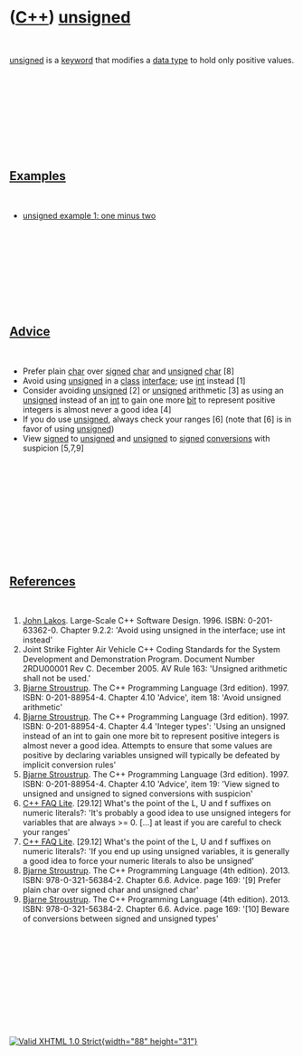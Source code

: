 



 

 

 

 

 

([C++](Cpp.htm)) [unsigned](CppUnsigned.htm)
============================================

 

[unsigned](CppUnsigned.htm) is a [keyword](CppKeyword.htm) that modifies
a [data type](CppDataType.htm) to hold only positive values.

 

 

 

 

 

[Examples](CppExample.htm)
--------------------------

 

-   [unsigned example 1: one minus two](CppUnsignedExample1.htm)

 

 

 

 

 

[Advice](CppAdvice.htm)
-----------------------

 

-   Prefer plain [char](CppChar.htm) over [signed](CppSigned.htm)
    [char](CppChar.htm) and [unsigned](CppUnsigned.htm)
    [char](CppChar.htm) \[8\]
-   Avoid using [unsigned](CppUnsigned.htm) in a [class](CppClass.htm)
    [interface](CppInterface.htm); use [int](CppInt.htm) instead \[1\]
-   Consider avoiding [unsigned](CppUnsigned.htm) \[2\] or
    [unsigned](CppUnsigned.htm) arithmetic \[3\] as using an
    [unsigned](CppUnsigned.htm) instead of an [int](CppInt.htm) to gain
    one more [bit](CppBit.htm) to represent positive integers is almost
    never a good idea \[4\]
-   If you do use [unsigned](CppUnsigned.htm), always check your ranges
    \[6\] (note that \[6\] is in favor of using
    [unsigned](CppUnsigned.htm))
-   View [signed](CppSigned.htm) to [unsigned](CppUnsigned.htm) and
    [unsigned](CppUnsigned.htm) to [signed](CppSigned.htm)
    [conversions](CppConvert.htm) with suspicion \[5,7,9\]

 

 

 

 

 

 

[References](CppReferences.htm)
-------------------------------

 

1.  [John Lakos](CppJohnLakos.htm). Large-Scale C++ Software Design.
    1996. ISBN: 0-201-63362-0. Chapter 9.2.2: 'Avoid using unsigned in
    the interface; use int instead'
2.  Joint Strike Fighter Air Vehicle C++ Coding Standards for the System
    Development and Demonstration Program. Document Number 2RDU00001
    Rev C. December 2005. AV Rule 163: 'Unsigned arithmetic shall not be
    used.'
3.  [Bjarne Stroustrup](CppBjarneStroustrup.htm). The C++ Programming
    Language (3rd edition). 1997. ISBN: 0-201-88954-4. Chapter 4.10
    'Advice', item 18: 'Avoid unsigned arithmetic'
4.  [Bjarne Stroustrup](CppBjarneStroustrup.htm). The C++ Programming
    Language (3rd edition). 1997. ISBN: 0-201-88954-4. Chapter 4.4
    'Integer types': 'Using an unsigned instead of an int to gain one
    more bit to represent positive integers is almost never a good idea.
    Attempts to ensure that some values are positive by declaring
    variables unsigned will typically be defeated by implicit conversion
    rules'
5.  [Bjarne Stroustrup](CppBjarneStroustrup.htm). The C++ Programming
    Language (3rd edition). 1997. ISBN: 0-201-88954-4. Chapter 4.10
    'Advice', item 19: 'View signed to unsigned and unsigned to signed
    conversions with suspicion'
6.  [C++ FAQ
    Lite](http://www.parashift.com/c++-faq/numeric-literal-suffixes.html).
    \[29.12\] What's the point of the L, U and f suffixes on numeric
    literals?: 'It's probably a good idea to use unsigned integers for
    variables that are always &gt;= 0. \[...\] at least if you are
    careful to check your ranges'
7.  [C++ FAQ
    Lite](http://www.parashift.com/c++-faq/numeric-literal-suffixes.html).
    \[29.12\] What's the point of the L, U and f suffixes on numeric
    literals?: 'If you end up using unsigned variables, it is generally
    a good idea to force your numeric literals to also be unsigned'
8.  [Bjarne Stroustrup](CppBjarneStroustrup.htm). The C++ Programming
    Language (4th edition). 2013. ISBN: 978-0-321-56384-2. Chapter 6.6.
    Advice. page 169: '\[9\] Prefer plain char over signed char and
    unsigned char'
9.  [Bjarne Stroustrup](CppBjarneStroustrup.htm). The C++ Programming
    Language (4th edition). 2013. ISBN: 978-0-321-56384-2. Chapter 6.6.
    Advice. page 169: '\[10\] Beware of conversions between signed and
    unsigned types'

 

 

 

 

 





 

[![Valid XHTML 1.0 Strict](valid-xhtml10.png){width="88"
height="31"}](http://validator.w3.org/check?uri=referer)
